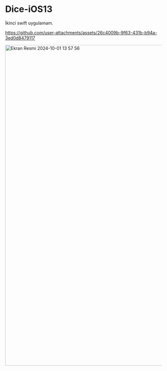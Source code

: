 # Dice-iOS13
İkinci swift uygulamam.


https://github.com/user-attachments/assets/26c4009b-9f63-431b-b94a-3ed0d8479117

<img width="1029" alt="Ekran Resmi 2024-10-01 13 57 56" src="https://github.com/user-attachments/assets/eaf2123e-a550-4a45-b790-36aeab36ebff">
